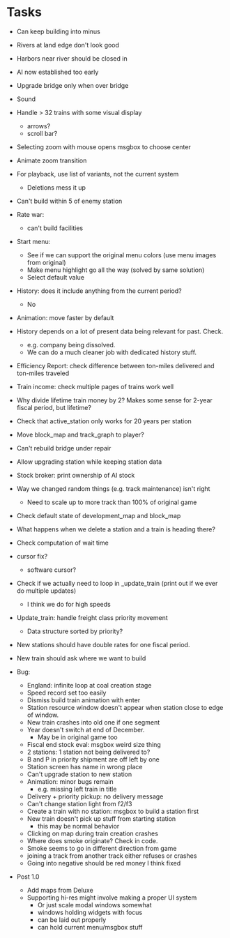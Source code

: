# Tasks
- Can keep building into minus
- Rivers at land edge don't look good
- Harbors near river should be closed in
- AI now established too early
- Upgrade bridge only when over bridge
- Sound
- Handle > 32 trains with some visual display
  - arrows?
  - scroll bar?
- Selecting zoom with mouse opens msgbox to choose center
- Animate zoom transition
- For playback, use list of variants, not the current system
  - Deletions mess it up
- Can't build within 5 of enemy station
- Rate war:
  - can't build facilities
- Start menu:
  - See if we can support the original menu colors (use menu images from original)
  - Make menu highlight go all the way (solved by same solution)
  - Select default value
- History: does it include anything from the current period?
  - No
- Animation: move faster by default
- History depends on a lot of present data being relevant for past. Check.
  - e.g. company being dissolved.
  - We can do a much cleaner job with dedicated history stuff.
- Efficiency Report: check difference between ton-miles delivered and ton-miles traveled
- Train income: check multiple pages of trains work well
- Why divide lifetime train money by 2? Makes some sense for 2-year fiscal period, but lifetime?
- Check that active_station only works for 20 years per station
- Move block_map and track_graph to player?
- Can't rebuild bridge under repair
- Allow upgrading station while keeping station data
- Stock broker: print ownership of AI stock
- Way we changed random things (e.g. track maintenance) isn't right
  - Need to scale up to more track than 100% of original game
- Check default state of development_map and block_map
- What happens when we delete a station and a train is heading there?
- Check computation of wait time
- cursor fix?
  - software cursor?
- Check if we actually need to loop in _update_train (print out if we ever do multiple updates)
  - I think we do for high speeds
- Update_train: handle freight class priority movement
  - Data structure sorted by priority?
- New stations should have double rates for one fiscal period.
- New train should ask where we want to build
- Bug:
  - England: infinite loop at coal creation stage
  - Speed record set too easily
  - Dismiss build train animation with enter
  - Station resource window doesn't appear when station close to edge of window.
  - New train crashes into old one if one segment
  - Year doesn't switch at end of December.
    - May be in original game too
  - Fiscal end stock eval: msgbox weird size thing
  - 2 stations: 1 station not being delivered to?
  - B and P in priority shipment are off left by one
  - Station screen has name in wrong place
  - Can't upgrade station to new station
  - Animation: minor bugs remain
    - e.g. missing left train in title
  - Delivery + priority pickup: no delivery message
  - Can't change station light from f2/f3
  - Create a train with no station: msgbox to build a station first
  - New train doesn't pick up stuff from starting station
    - this may be normal behavior
  - Clicking on map during train creation crashes
  - Where does smoke originate? Check in code.
  - Smoke seems to go in different direction from game
  - joining a track from another track either refuses or crashes
  - Going into negative should be red money
    I think fixed
 
- Post 1.0
  - Add maps from Deluxe
  - Supporting hi-res might involve making a proper UI system
    - Or just scale modal windows somewhat
    - windows holding widgets with focus
    - can be laid out properly
    - can hold current menu/msgbox stuff

